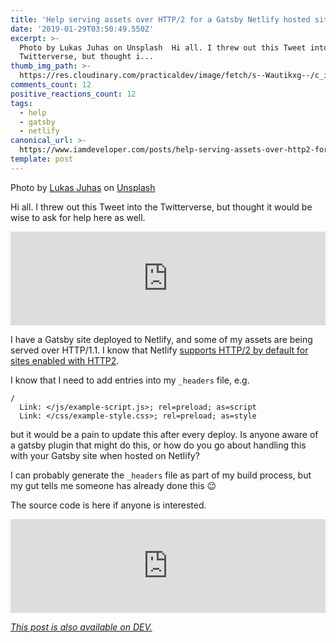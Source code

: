 ```yaml
---
title: 'Help serving assets over HTTP/2 for a Gatsby Netlify hosted site '
date: '2019-01-29T03:50:49.550Z'
excerpt: >-
  Photo by Lukas Juhas on Unsplash  Hi all. I threw out this Tweet into the
  Twitterverse, but thought i...
thumb_img_path: >-
  https://res.cloudinary.com/practicaldev/image/fetch/s--Wautikxg--/c_imagga_scale,f_auto,fl_progressive,h_420,q_auto,w_1000/https://thepracticaldev.s3.amazonaws.com/i/244k7ct9qj9jnvd4otjd.jpg
comments_count: 12
positive_reactions_count: 12
tags:
  - help
  - gatsby
  - netlify
canonical_url: >-
  https://www.iamdeveloper.com/posts/help-serving-assets-over-http2-for-a-gatsby-netlify-hosted-site--nc3/
template: post
---
```


Photo by [Lukas Juhas](https://unsplash.com/photos/2JJz3u_R_Ik?utm_source=unsplash&utm_medium=referral&utm_content=creditCopyText) on [Unsplash](https://unsplash.com/search/photos/help?utm_source=unsplash&utm_medium=referral&utm_content=creditCopyText)

Hi all. I threw out this Tweet into the Twitterverse, but thought it would be wise to ask for help here as well.

<iframe class="liquidTag" src="https://dev.to/embed/twitter?args=1090084616189423616" style="border: 0; width: 100%;"></iframe>

I have a Gatsby site deployed to Netlify, and some of my assets are being served over HTTP/1.1. I know that Netlify [supports HTTP/2 by default for sites enabled with HTTP2](https://www.netlify.com/blog/2017/07/18/http/2-server-push-on-netlify/).

I know that I need to add entries into my
`_headers`
file, e.g.

```
/
  Link: </js/example-script.js>; rel=preload; as=script
  Link: </css/example-style.css>; rel=preload; as=style
```

but it would be a pain to update this after every deploy. Is anyone aware of a gatsby plugin that might do this, or how do you go about handling this with your Gatsby site when hosted on Netlify?

I can probably generate the
`_headers`
file as part of my build process, but my gut tells me someone has already done this 😉

The source code is here if anyone is interested.

<iframe class="liquidTag" src="https://dev.to/embed/github?args=https%3A%2F%2Fgithub.com%2Fnickytonline%2Fwww.iamdeveloper.com" style="border: 0; width: 100%;"></iframe>

_[This post is also available on DEV.](https://dev.to/nickytonline/help-serving-assets-over-http2-for-a-gatsby-netlify-hosted-site--nc3)_

<script>
const parent = document.getElementsByTagName('head')[0];
const script = document.createElement('script');
script.type = 'text/javascript';
script.src = 'https://cdnjs.cloudflare.com/ajax/libs/iframe-resizer/4.1.1/iframeResizer.min.js';
script.charset = 'utf-8';
script.onload = function() {
    window.iFrameResize({}, '.liquidTag');
};
parent.appendChild(script);
</script>
